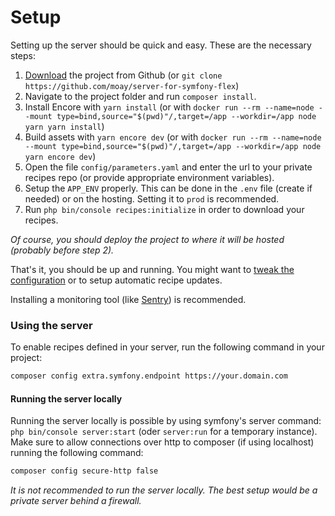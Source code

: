 # Setup

Setting up the server should be quick and easy. These are the necessary steps:

1. [Download](https://github.com/moay/server-for-symfony-flex/releases) the project from Github (or `git clone https://github.com/moay/server-for-symfony-flex`)
2. Navigate to the project folder and run `composer install`.
3. Install Encore with `yarn install` (or with `docker run --rm --name=node --mount type=bind,source="$(pwd)"/,target=/app --workdir=/app node yarn yarn install`)
4. Build assets with `yarn encore dev` (or with `docker run --rm --name=node --mount type=bind,source="$(pwd)"/,target=/app --workdir=/app node yarn encore dev`)
5. Open the file `config/parameters.yaml` and enter the url to your private recipes repo (or provide appropriate environment variables).
6. Setup the `APP_ENV` properly. This can be done in the `.env` file (create if needed) or on the hosting. Setting it to `prod` is recommended.
7. Run `php bin/console recipes:initialize` in order to download your recipes.

*Of course, you should deploy the project to where it will be hosted (probably before step 2).*

That's it, you should be up and running. You might want to [tweak the configuration](configuration.md) or to setup automatic recipe updates.

Installing a monitoring tool (like [Sentry](https://sentry.io)) is recommended.

### Using the server

To enable recipes defined in your server, run the following command in your project:

```sh
composer config extra.symfony.endpoint https://your.domain.com
```

#### Running the server locally

Running the server locally is possible by using symfony's server command: `php bin/console server:start` (oder `server:run` for a temporary instance).
Make sure to allow connections over http to composer (if using localhost) running the following command:

```sh
composer config secure-http false
```

*It is not recommended to run the server locally. The best setup would be a private server behind a firewall.*
